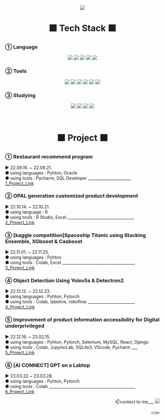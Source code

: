 
<!--
**xhdixhfl/xhdixhfl** is a ✨ _special_🌈🌈 ✨ repository because its `README.md` (this file) appears on your GitHub profile.


Here are some ideas to get you started:

- 🔭 I’m currently working on ...
- 🌱 I’m currently learning ...
- 👯 I’m looking to collaborate on ...
- 🤔 I’m looking for help with ...
- 💬 Ask me about ...
- 📫 How to reach me: ...
- 😄 Pronouns: ...
- ⚡ Fun fact: ...
-->
<div align=center>
  
  <img src="https://capsule-render.vercel.app/api?type=waving&color=auto&height=200&section=header&text=Océan%20GitHub&fontSize=90"/>
</div>
<div align=center>
  
  <h1>🟪 Tech Stack 🟪</h1>
  
</div>
  <h3> ① Language</h3>
 <div align=center>
  <img src="http://img.shields.io/badge/Python-3776AB?style=round&logo=Python&logoColor=white" />
  <img src="http://img.shields.io/badge/R-276DC3?style=round&logo=R&logoColor=white" />
  <img src="http://img.shields.io/badge/Django-092E20?style=round&logo=Django&logoColor=white" />
  <img src="http://img.shields.io/badge/Selenium-43B02A?style=round&logo=Selenium&logoColor=white" />
  <img src="http://img.shields.io/badge/MySQL-4479A1?style=round&logo=MySQL&logoColor=white" />
</div>

  <h3>② Tools</h3>
<div align=center>
  <img src="http://img.shields.io/badge/PyCharm-000000?style=round&logo=PyCharm&logoColor=white" />
  <img src="http://img.shields.io/badge/VSCode-007ACC?style=round&logo=VisualStudioCode&logoColor=white" />
  <img src="http://img.shields.io/badge/Atom-66595C?style=round&logo=Atom&logoColor=white" />
  <img src="http://img.shields.io/badge/Anaconda-44A833?style=round&logo=Anaconda&logoColor=white" />
  <img src="http://img.shields.io/badge/Jupyter-F37626?style=round&logo=Jupyter&logoColor=white" />
  <img src="http://img.shields.io/badge/CoLab-F9AB00?style=round&logo=googleColab&logoColor=white" />
</div>

  <h3>③ Studying</h3>
<div align=center>
  <img src="http://img.shields.io/badge/Java-007396?style=round&logo=Java&logoColor=white" />
  <img src="http://img.shields.io/badge/Flask-000000?style=round&logo=Flask&logoColor=white" />
  <img src="http://img.shields.io/badge/JavaScript-F7DF1E?style=round&logo=JavaScript&logoColor=white" />
  <img src="http://img.shields.io/badge/Oracle-F80000?style=round&logo=Oracle&logoColor=white" />
</div>
<br>
<br>

<div align=center>
 <h1>🟫 Project 🟫</h1>
 </div>
 
 <div >
  <h3>① Restaurant recommend program</h3>
  <p>
    ▶ 22.09.16. ~ 22.09.21. <br>
    ● using languages : Pyhton, Oracle <br>
    ● using tools : Pycharm, SQL Developer   ______________________
    <a href="https://github.com/xhdixhfl/JMT_restaurant_List.git">1_Project_Link</a>
     </p>
</div>

 <div>
  <h3>② OPAL generation customized product development</h3>
  <p>
    ▶ 22.10.14. ~ 22.10.21. <br>
    ● using language : R  <br>
    ● using tools : R Studio, Excel   __________________________________
  <a href=https://github.com/xhdixhfl/Retail-Data.git>2_Project_Link</a>
     </p>
</div>

 <div>
  <h3>③ [kaggle competition]Spaceship Titanic using Stacking Ensemble, XGboost & Casboost</h3>
  <p>
    ▶ 22.11.01. ~ 22.11.25. <br>
    ● using languages : Pyhton  <br>
    ● using tools : Colab, Excel  _____________________________________
  <a href=https://github.com/xhdixhfl/Spaceship_Titanic.git>3_Project_Link</a>
     </p>
</div>

<div>
  <h3>④ Object Detection Using Yolov5s & Detectron2</h3>
  <p>
    ▶ 22.12.12. ~ 22.12.23. <br>
    ● using languages : Pyhton, Pytorch  <br>
    ● using tools : Colab, labelme, roboflow ________________________
<a href=https://github.com/xhdixhfl/DeepLearning-Project.git>4_Project_Link</a>
     </p>
</div>
  
 <div>
  <h3>⑤ Improvement of product information accessibility for Digital underprivileged </h3>
  <p>
    ▶ 22.12.16. ~ 23.02.15. <br>
    ● using languages : Pyhton, Pytorch, Selenium, MySQL, React, Django  <br>
    ● using tools : Colab, JupyterLab, SQLite3, VScode, Pycharm ___
<a href=https://github.com/xhdixhfl/Goggles_project.git>5_Project_Link</a>
     </p>
</div>
 
 <div>
  <h3>⑥ [AI CONNECT] GPT on a Labtop </h3>
  <p>
    ▶ 23.03.22.~ 23.03.28. <br>
    ● using languages : Pyhton, Pytorch  <br>
    ● using tools : Colab ____________________________________________
<a href=https://github.com/xhdixhfl/gpt.git>6_Project_Link</a>
     </p>
</div>

<div align=right>
  <p>📫contect to me___ 
  <a href=mailto:xhdixhfl@gmail.com>
    <img src="http://img.shields.io/badge/Gmail-d14836?style=flat-round&logo=Gmail&logoColor=yellow" /> 
  </a>
    
    </p>
</div>

